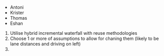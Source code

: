 - Antoni
- Krister
- Thomas
- Eshan

1. Utilise hybrid incremental waterfall with reuse methodologies
2. Choose 1 or more of assumptions to allow for chaning them (likely to be lane distances and driving on left)
3. 